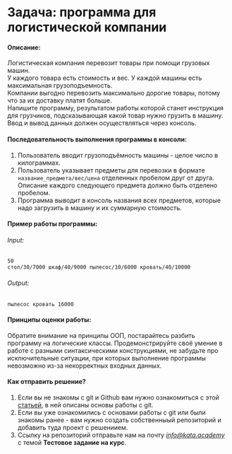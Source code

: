 # Задача: программа для логистической компании

#### Описание:
Логистическая компания перевозит товары при помощи грузовых машин.  
У каждого товара есть стоимость и вес.
У каждой машины есть максимальная грузоподъемность.  
Компании выгодно перевозить максимально дорогие товары, потому что за их доставку платят больше.  
Напишите программу, результатом работы которой станет инструкция для грузчиков, подсказывающая какой товар нужно грузить в машину.
Ввод и вывод данных должен осуществляться через консоль.

#### Последовательность выполнения программы в консоли:
1. Пользователь вводит грузоподъёмность машины - целое число в килограммах. 
2. Пользователь указывает предметы для перевозки в формате `название_предмета/вес/цена` отделенных пробелом друг от друга. Описание каждого следующего предмета должно быть отделено пробелом.
3. Программа выводит в консоль названия всех предметов, которые надо загрузить в машину и их суммарную стоимость. 

#### Пример работы программы:
###### Input:
`50`  
`стол/30/7000 шкаф/40/9000 пылесос/10/6000 кровать/40/10000`  
###### Output:
 `пылесос кровать 16000 `
 
#### Принципы оценки работы:
Обратите внимание на принципы ООП, постарайтесь разбить программу на логические классы. Продемонстрируйте своё умение в работе с разными синтаксическими конструкциями, не забудьте про исключительные ситуации, при которых выполнение программы невозможно из-за некорректных входных данных. 
 
#### Как отправить решение?
1. Если вы не знакомы с git и Github вам нужно ознакомиться с этой [статьей](http://maxsite.org/page/how-to-put-your-project-on-github-com), в ней описаны основы работы с git. 
2. Если вы уже ознакомились с основами работы с git или были  знакомы ранее - вам нужно создать собственныый репозиторий и добавить туда проект с решениием.
3. Ссылку на репозиторий отправьте нам на почту *info@kata.academy* с темой **Тестовое задание на курс**.  

